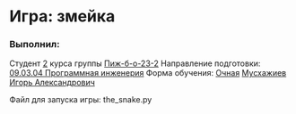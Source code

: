 <h1> Игра: змейка </h1>
<h3>Выполнил:</h3>
Студент <u>2</u> курса группы <u>Пиж-б-о-23-2</u>
Направление подготовки: <u>09.03.04 Программная инженерия</u>
Форма обучения: <u>Очная</u>
<u>Мусхажиев Игорь Александрович</u>
<p>Файл для запуска игры: the_snake.py</p>

